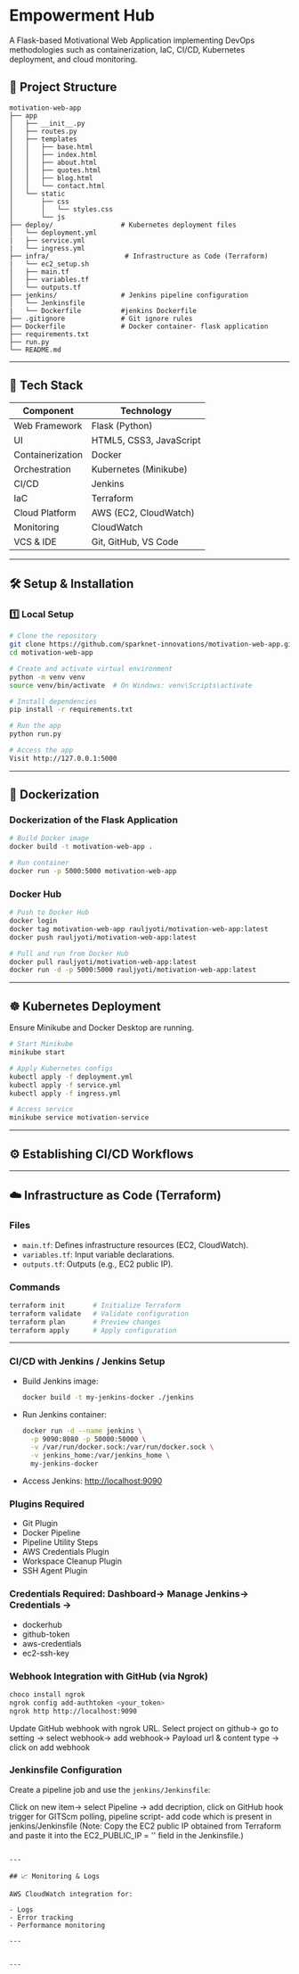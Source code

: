 # Empowerment Hub

A Flask-based Motivational Web Application implementing DevOps methodologies such as containerization, IaC, CI/CD, Kubernetes deployment, and cloud monitoring.

## 📁 Project Structure

```
motivation-web-app
├── app
│   ├── __init__.py
│   ├── routes.py
│   ├── templates
│   │   ├── base.html
│   │   ├── index.html
│   │   ├── about.html
│   │   ├── quotes.html
│   │   ├── blog.html
│   │   └── contact.html
│   └── static
│       ├── css
│       │   └── styles.css
│       └── js
├── deploy/                 # Kubernetes deployment files
│   └── deployment.yml
|   ├── service.yml
|   └── ingress.yml
├── infra/                   # Infrastructure as Code (Terraform)
|   └── ec2_setup.sh         
│   ├── main.tf
│   ├── variables.tf
│   └── outputs.tf
├── jenkins/                # Jenkins pipeline configuration
│   └── Jenkinsfile
|   └── Dockerfile          #jenkins Dockerfile
├── .gitignore              # Git ignore rules
├── Dockerfile              # Docker container- flask application
├── requirements.txt    
├── run.py
└── README.md
```


---

## 🧰 Tech Stack

| Component        | Technology       |
|------------------|------------------|
| Web Framework    | Flask (Python)   |
| UI               | HTML5, CSS3, JavaScript |
| Containerization | Docker           |
| Orchestration    | Kubernetes (Minikube) |
| CI/CD            | Jenkins          |
| IaC              | Terraform        |
| Cloud Platform   | AWS (EC2, CloudWatch) |
| Monitoring       | CloudWatch       |
| VCS & IDE        | Git, GitHub, VS Code |

---

## 🛠️ Setup & Installation

### 1️⃣ Local Setup

```bash
# Clone the repository
git clone https://github.com/sparknet-innovations/motivation-web-app.git
cd motivation-web-app

# Create and activate virtual environment
python -m venv venv
source venv/bin/activate  # On Windows: venv\Scripts\activate

# Install dependencies
pip install -r requirements.txt

# Run the app
python run.py

# Access the app
Visit http://127.0.0.1:5000
```

---

## 🐳 Dockerization

###  Dockerization of the Flask Application 

```bash
# Build Docker image
docker build -t motivation-web-app .

# Run container
docker run -p 5000:5000 motivation-web-app
```

### Docker Hub

```bash
# Push to Docker Hub
docker login
docker tag motivation-web-app rauljyoti/motivation-web-app:latest
docker push rauljyoti/motivation-web-app:latest

# Pull and run from Docker Hub
docker pull rauljyoti/motivation-web-app:latest
docker run -d -p 5000:5000 rauljyoti/motivation-web-app:latest
```

---

## ☸️ Kubernetes Deployment

Ensure Minikube and Docker Desktop are running.

```bash
# Start Minikube
minikube start

# Apply Kubernetes configs
kubectl apply -f deployment.yml
kubectl apply -f service.yml
kubectl apply -f ingress.yml

# Access service
minikube service motivation-service
```

---

## ⚙️  Establishing CI/CD Workflows 
---

## ☁️ Infrastructure as Code (Terraform)

### Files

- `main.tf`: Defines infrastructure resources (EC2, CloudWatch).
- `variables.tf`: Input variable declarations.
- `outputs.tf`: Outputs (e.g., EC2 public IP).

### Commands

```bash
terraform init       # Initialize Terraform
terraform validate   # Validate configuration
terraform plan       # Preview changes
terraform apply      # Apply configuration
```

---

### CI/CD with Jenkins / Jenkins Setup 

- Build Jenkins image:
  ```bash
  docker build -t my-jenkins-docker ./jenkins
  ```

- Run Jenkins container:
  ```bash
  docker run -d --name jenkins \
    -p 9090:8080 -p 50000:50000 \
    -v /var/run/docker.sock:/var/run/docker.sock \
    -v jenkins_home:/var/jenkins_home \
    my-jenkins-docker
  ```

- Access Jenkins: [http://localhost:9090](http://localhost:9090)

### Plugins Required

- Git Plugin
- Docker Pipeline
- Pipeline Utility Steps
- AWS Credentials Plugin
- Workspace Cleanup Plugin
- SSH Agent Plugin

### Credentials Required: Dashboard-> Manage Jenkins-> Credentials ->  

- dockerhub
- github-token
- aws-credentials
- ec2-ssh-key


### Webhook Integration with GitHub (via Ngrok)

```bash
choco install ngrok
ngrok config add-authtoken <your_token>
ngrok http http://localhost:9090
```

Update GitHub webhook with ngrok URL.
Select project on github-> go to setting -> select webhook-> add webhook->
Payload url & content type ->  click on add webhook 

### Jenkinsfile Configuration

Create a pipeline job and use the `jenkins/Jenkinsfile`:

Click on new item-> select Pipeline -> add decription, click on  GitHub hook trigger for GITScm polling, pipeline script- add code which is present in jenkins/Jenkinsfile (Note: Copy the EC2 public IP obtained from Terraform and paste it into the EC2_PUBLIC_IP = '' field in the Jenkinsfile.) 
```

---

## 📈 Monitoring & Logs

AWS CloudWatch integration for:

- Logs
- Error tracking
- Performance monitoring

---


---
